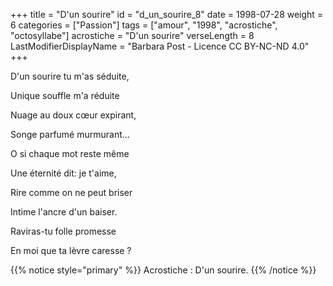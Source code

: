 +++
title = "D'un sourire"
id = "d_un_sourire_8"
date = 1998-07-28
weight = 6
categories = ["Passion"]
tags = ["amour", "1998", "acrostiche", "octosyllabe"]
acrostiche = "D'un sourire"
verseLength = 8
LastModifierDisplayName = "Barbara Post - Licence CC BY-NC-ND 4.0"
+++

D'un sourire tu m'as séduite,

Unique souffle m'a réduite

Nuage au doux cœur expirant,

Songe parfumé murmurant...

O si chaque mot reste même

Une éternité dit: je t'aime,

Rire comme on ne peut briser

Intime l'ancre d'un baiser.

Raviras-tu folle promesse

En moi que ta lèvre caresse ?

{{% notice style="primary" %}}
Acrostiche : D'un sourire.
{{% /notice %}}
